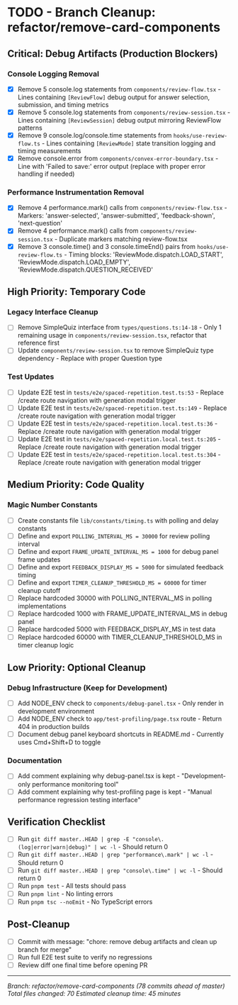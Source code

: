 # TODO - Branch Cleanup: refactor/remove-card-components

## Critical: Debug Artifacts (Production Blockers)

### Console Logging Removal
- [x] Remove 5 console.log statements from `components/review-flow.tsx` - Lines containing `[ReviewFlow]` debug output for answer selection, submission, and timing metrics
- [x] Remove 5 console.log statements from `components/review-session.tsx` - Lines containing `[ReviewSession]` debug output mirroring ReviewFlow patterns
- [x] Remove 9 console.log/console.time statements from `hooks/use-review-flow.ts` - Lines containing `[ReviewMode]` state transition logging and timing measurements
- [x] Remove console.error from `components/convex-error-boundary.tsx` - Line with 'Failed to save:' error output (replace with proper error handling if needed)

### Performance Instrumentation Removal
- [x] Remove 4 performance.mark() calls from `components/review-flow.tsx` - Markers: 'answer-selected', 'answer-submitted', 'feedback-shown', 'next-question'
- [x] Remove 4 performance.mark() calls from `components/review-session.tsx` - Duplicate markers matching review-flow.tsx
- [x] Remove 3 console.time() and 3 console.timeEnd() pairs from `hooks/use-review-flow.ts` - Timing blocks: 'ReviewMode.dispatch.LOAD_START', 'ReviewMode.dispatch.LOAD_EMPTY', 'ReviewMode.dispatch.QUESTION_RECEIVED'

## High Priority: Temporary Code

### Legacy Interface Cleanup
- [ ] Remove SimpleQuiz interface from `types/questions.ts:14-18` - Only 1 remaining usage in `components/review-session.tsx`, refactor that reference first
- [ ] Update `components/review-session.tsx` to remove SimpleQuiz type dependency - Replace with proper Question type

### Test Updates
- [ ] Update E2E test in `tests/e2e/spaced-repetition.test.ts:53` - Replace /create route navigation with generation modal trigger
- [ ] Update E2E test in `tests/e2e/spaced-repetition.test.ts:149` - Replace /create route navigation with generation modal trigger
- [ ] Update E2E test in `tests/e2e/spaced-repetition.local.test.ts:36` - Replace /create route navigation with generation modal trigger
- [ ] Update E2E test in `tests/e2e/spaced-repetition.local.test.ts:205` - Replace /create route navigation with generation modal trigger
- [ ] Update E2E test in `tests/e2e/spaced-repetition.local.test.ts:304` - Replace /create route navigation with generation modal trigger

## Medium Priority: Code Quality

### Magic Number Constants
- [ ] Create constants file `lib/constants/timing.ts` with polling and delay constants
- [ ] Define and export `POLLING_INTERVAL_MS = 30000` for review polling interval
- [ ] Define and export `FRAME_UPDATE_INTERVAL_MS = 1000` for debug panel frame updates
- [ ] Define and export `FEEDBACK_DISPLAY_MS = 5000` for simulated feedback timing
- [ ] Define and export `TIMER_CLEANUP_THRESHOLD_MS = 60000` for timer cleanup cutoff
- [ ] Replace hardcoded 30000 with POLLING_INTERVAL_MS in polling implementations
- [ ] Replace hardcoded 1000 with FRAME_UPDATE_INTERVAL_MS in debug panel
- [ ] Replace hardcoded 5000 with FEEDBACK_DISPLAY_MS in test data
- [ ] Replace hardcoded 60000 with TIMER_CLEANUP_THRESHOLD_MS in timer cleanup logic

## Low Priority: Optional Cleanup

### Debug Infrastructure (Keep for Development)
- [ ] Add NODE_ENV check to `components/debug-panel.tsx` - Only render in development environment
- [ ] Add NODE_ENV check to `app/test-profiling/page.tsx` route - Return 404 in production builds
- [ ] Document debug panel keyboard shortcuts in README.md - Currently uses Cmd+Shift+D to toggle

### Documentation
- [ ] Add comment explaining why debug-panel.tsx is kept - "Development-only performance monitoring tool"
- [ ] Add comment explaining why test-profiling page is kept - "Manual performance regression testing interface"

## Verification Checklist
- [ ] Run `git diff master..HEAD | grep -E "console\.(log|error|warn|debug)" | wc -l` - Should return 0
- [ ] Run `git diff master..HEAD | grep "performance\.mark" | wc -l` - Should return 0
- [ ] Run `git diff master..HEAD | grep "console\.time" | wc -l` - Should return 0
- [ ] Run `pnpm test` - All tests should pass
- [ ] Run `pnpm lint` - No linting errors
- [ ] Run `pnpm tsc --noEmit` - No TypeScript errors

## Post-Cleanup
- [ ] Commit with message: "chore: remove debug artifacts and clean up branch for merge"
- [ ] Run full E2E test suite to verify no regressions
- [ ] Review diff one final time before opening PR

---
*Branch: refactor/remove-card-components (78 commits ahead of master)*
*Total files changed: 70*
*Estimated cleanup time: 45 minutes*